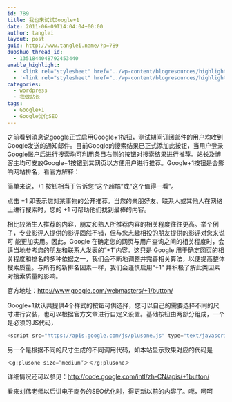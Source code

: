 ```yaml
---
id: 789
title: 我也来试试Google+1
date: 2011-06-09T14:04:04+00:00
author: tanglei
layout: post
guid: http://www.tanglei.name/?p=789
duoshuo_thread_id:
  - 1351844048792453440
enable_highlight:
  - '<link rel="stylesheet" href="../wp-content/blogresources/highlightconfig/highlight.default.min.css"><script src="../wp-content/blogresources/highlightconfig/jquery-2.1.4.min.js"></script><script src="../wp-content/blogresources/highlightconfig/enable_highlight.js"></script>'
  - '<link rel="stylesheet" href="../wp-content/blogresources/highlightconfig/highlight.default.min.css"><script src="../wp-content/blogresources/highlightconfig/jquery-2.1.4.min.js"></script><script src="../wp-content/blogresources/highlightconfig/enable_highlight.js"></script>'
categories:
  - wordpress
  - 我做站长
tags:
  - Google+1
  - Google优化SEO
---
```

之前看到消息说google正式启用Google+1按钮，测试期间订阅邮件的用户均收到Google发送的通知邮件。目前Google的搜索结果已正式添加此按钮，当用户登录Google账户后进行搜索均可利用条目右侧的按钮对搜索结果进行推荐。站长及博客主均可安放Google+1按钮到其网页以方便用户进行推荐。Google+1按钮是会影响网站排名，看官方解释：

简单来说，+1 按钮相当于告诉您“这个超酷”或“这个值得一看”。

点击 +1 即表示您对某事物的公开推荐。当您的亲朋好友、联系人或其他人在网络上进行搜索时，您的 +1 可帮助他们找到最棒的内容。

相比较陌生人推荐的内容，朋友和熟人所推荐内容的相关程度往往更高。举个例子，专业影评人提供的影评固然不错，但与您志趣相投的朋友提供的影评对您来说可 能更加实用。因此，Google 在确定您的网页与用户查询之间的相关程度时，会适当地参考您的朋友和联系人发表的“+1”内容。这只是 Google 用于确定网页的相关程度和排名的多种依据之一，我们会不断地调整并完善相关算法，以便提高整体搜索质量。与所有的新排名因素一样，我们会谨慎启用“+1” 并积极了解此类因素对搜索质量的影响。

官方地址：<http://www.google.com/webmasters/+1/button/>

Google+1默认共提供4个样式的按钮可供选择，您可以自己的需要选择不同的尺寸进行安装，也可以根据官方文章进行自定义设置。基础按钮由两部分组成，一个是必须的JS代码，

```javascript
<script src="https://apis.google.com/js/plusone.js" type="text/javascript"></script>
```

另一个是根据不同的尺寸生成的不同调用代码，如本站显示效果对应的代码是

```javascript
＜g:plusone size=”medium”＞＜/g:plusone＞
```

详细情况还可以参见：http://code.google.com/intl/zh-CN/apis/+1button/
  

  
看来刘伟老师以后讲电子商务的SEO优化时，得更新以前的内容了。呃，呵呵
